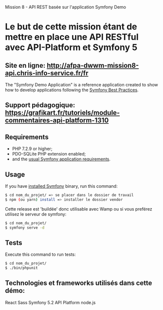 Mission 8 - API REST basée sur l'application Symfony Demo

Le but de cette mission étant de mettre en place une API RESTful avec API-Platform et Symfony 5
========================

Site en ligne: http://afpa-dwwm-mission8-api.chris-info-service.fr/fr
-----

The "Symfony Demo Application" is a reference application created to show how
to develop applications following the [Symfony Best Practices][1].

Support pédagogique: https://grafikart.fr/tutoriels/module-commentaires-api-platform-1310
-----

Requirements
------------

  * PHP 7.2.9 or higher;
  * PDO-SQLite PHP extension enabled;
  * and the [usual Symfony application requirements][2].

Usage
-----

If you have
[installed Symfony][4] binary, run this command:

```bash
$ cd nom_du_projet/ => se placer dans le dossier de travail
$ npm (ou yarn) install => installer le dossier vendor
```

Cette release est 'buildée' donc utilisable avec Wamp ou si vous preférez utilisez le serveur de symfony:

```bash
$ cd nom_du_projet/ 
$ symfony serve -d
```

Tests
-----

Execute this command to run tests:

```bash
$ cd nom_du_projet/
$ ./bin/phpunit
```

Technologies et frameworks utilisés dans cette démo:
-----

  React
  Sass
  Symfony 5.2
  API Platform
  node.js


[1]: https://symfony.com/doc/current/best_practices.html
[2]: https://symfony.com/doc/current/reference/requirements.html
[3]: https://symfony.com/doc/current/cookbook/configuration/web_server_configuration.html
[4]: https://symfony.com/download
